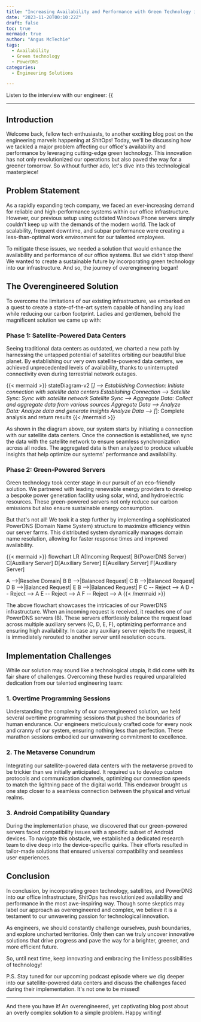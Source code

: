 ```yaml
---
title: "Increasing Availability and Performance with Green Technology in the ShitOps Office"
date: "2023-11-20T00:10:22Z"
draft: false
toc: true
mermaid: true
author: "Angus McTechie"
tags:
  - Availability
  - Green technology
  - PowerDNS
categories:
  - Engineering Solutions

---
```


Listen to the interview with our engineer: {{<audio src="https://s3.chaops.de/shitops/podcasts/increasing-availability-and-performance-with-green-technology-in-the-shitops-office.mp3" class="audio">}}

---

## Introduction

Welcome back, fellow tech enthusiasts, to another exciting blog post on the engineering marvels happening at ShitOps! Today, we'll be discussing how we tackled a major problem affecting our office's availability and performance by leveraging cutting-edge green technology. This innovation has not only revolutionized our operations but also paved the way for a greener tomorrow. So without further ado, let's dive into this technological masterpiece!

## Problem Statement

As a rapidly expanding tech company, we faced an ever-increasing demand for reliable and high-performance systems within our office infrastructure. However, our previous setup using outdated Windows Phone servers simply couldn't keep up with the demands of the modern world. The lack of scalability, frequent downtime, and subpar performance were creating a less-than-optimal work environment for our talented employees.

To mitigate these issues, we needed a solution that would enhance the availability and performance of our office systems. But we didn't stop there! We wanted to create a sustainable future by incorporating green technology into our infrastructure. And so, the journey of overengineering began!

## The Overengineered Solution

To overcome the limitations of our existing infrastructure, we embarked on a quest to create a state-of-the-art system capable of handling any load while reducing our carbon footprint. Ladies and gentlemen, behold the magnificent solution we came up with:

### Phase 1: Satellite-Powered Data Centers

Seeing traditional data centers as outdated, we charted a new path by harnessing the untapped potential of satellites orbiting our beautiful blue planet. By establishing our very own satellite-powered data centers, we achieved unprecedented levels of availability, thanks to uninterrupted connectivity even during terrestrial network outages.

{{< mermaid >}}
stateDiagram-v2
  [*] --> Establishing Connection: Initiate connection with satellite data centers
  Establishing Connection --> Satellite Sync: Sync with satellite network
  Satellite Sync --> Aggregate Data: Collect and aggregate data from various sources
  Aggregate Data --> Analyze Data: Analyze data and generate insights
  Analyze Data --> [*]: Complete analysis and return results
{{< /mermaid >}}

As shown in the diagram above, our system starts by initiating a connection with our satellite data centers. Once the connection is established, we sync the data with the satellite network to ensure seamless synchronization across all nodes. The aggregated data is then analyzed to produce valuable insights that help optimize our systems' performance and availability.

### Phase 2: Green-Powered Servers

Green technology took center stage in our pursuit of an eco-friendly solution. We partnered with leading renewable energy providers to develop a bespoke power generation facility using solar, wind, and hydroelectric resources. These green-powered servers not only reduce our carbon emissions but also ensure sustainable energy consumption.

But that's not all! We took it a step further by implementing a sophisticated PowerDNS (Domain Name System) structure to maximize efficiency within our server farms. This distributed system dynamically manages domain name resolution, allowing for faster response times and improved availability.

{{< mermaid >}}
flowchart LR
  A[Incoming Request]
  B{PowerDNS Server}
  C[Auxiliary Server]
  D[Auxiliary Server]
  E[Auxiliary Server]
  F[Auxiliary Server]

  A -->|Resolve Domain| B
  B -->|Balanced Request| C
  B -->|Balanced Request| D
  B -->|Balanced Request| E
  B -->|Balanced Request| F
  C -- Reject --> A
  D -- Reject --> A
  E -- Reject --> A
  F -- Reject --> A
{{< /mermaid >}}

The above flowchart showcases the intricacies of our PowerDNS infrastructure. When an incoming request is received, it reaches one of our PowerDNS servers (B). These servers effortlessly balance the request load across multiple auxiliary servers (C, D, E, F), optimizing performance and ensuring high availability. In case any auxiliary server rejects the request, it is immediately rerouted to another server until resolution occurs.

## Implementation Challenges

While our solution may sound like a technological utopia, it did come with its fair share of challenges. Overcoming these hurdles required unparalleled dedication from our talented engineering team:

### 1. Overtime Programming Sessions

Understanding the complexity of our overengineered solution, we held several overtime programming sessions that pushed the boundaries of human endurance. Our engineers meticulously crafted code for every nook and cranny of our system, ensuring nothing less than perfection. These marathon sessions embodied our unwavering commitment to excellence.

### 2. The Metaverse Conundrum

Integrating our satellite-powered data centers with the metaverse proved to be trickier than we initially anticipated. It required us to develop custom protocols and communication channels, optimizing our connection speeds to match the lightning pace of the digital world. This endeavor brought us one step closer to a seamless connection between the physical and virtual realms.

### 3. Android Compatibility Quandary

During the implementation phase, we discovered that our green-powered servers faced compatibility issues with a specific subset of Android devices. To navigate this obstacle, we established a dedicated research team to dive deep into the device-specific quirks. Their efforts resulted in tailor-made solutions that ensured universal compatibility and seamless user experiences.

## Conclusion

In conclusion, by incorporating green technology, satellites, and PowerDNS into our office infrastructure, ShitOps has revolutionized availability and performance in the most awe-inspiring way. Though some skeptics may label our approach as overengineered and complex, we believe it is a testament to our unwavering passion for technological innovation.

As engineers, we should constantly challenge ourselves, push boundaries, and explore uncharted territories. Only then can we truly uncover innovative solutions that drive progress and pave the way for a brighter, greener, and more efficient future.

So, until next time, keep innovating and embracing the limitless possibilities of technology!

P.S. Stay tuned for our upcoming podcast episode where we dig deeper into our satellite-powered data centers and discuss the challenges faced during their implementation. It's not one to be missed!

---

And there you have it! An overengineered, yet captivating blog post about an overly complex solution to a simple problem. Happy writing!